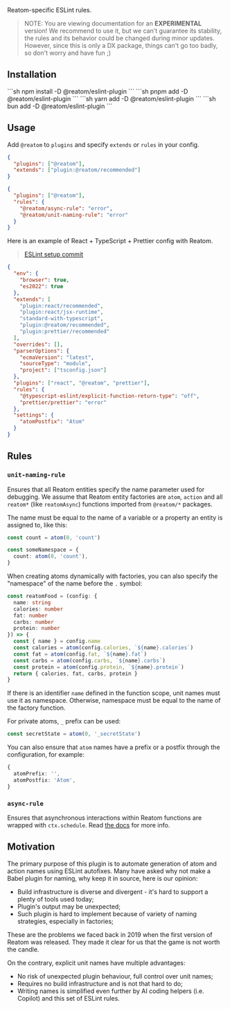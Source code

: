 Reatom-specific ESLint rules.

> NOTE: You are viewing documentation for an **EXPERIMENTAL** version! We recommend to use it, but we can't guarantee its stability, the rules and its behavior could be changed during minor updates. However, since this is only a DX package, things can't go too badly, so don't worry and have fun ;)

## Installation
<Tabs>
<TabItem label="npm">
  ```sh
npm install -D @reatom/eslint-plugin
  ```
</TabItem>
<TabItem label="pnpm">
  ```sh
pnpm add -D @reatom/eslint-plugin
  ```
</TabItem>
<TabItem label="yarn">
  ```sh
yarn add -D @reatom/eslint-plugin
  ```
</TabItem>
<TabItem label="bun">
  ```sh
bun add -D @reatom/eslint-plugin
  ```
</TabItem>
</Tabs>


## Usage

Add `@reatom` to `plugins` and specify `extends` or `rules` in your config.

```json
{
  "plugins": ["@reatom"],
  "extends": ["plugin:@reatom/recommended"]
}
```

```json
{
  "plugins": ["@reatom"],
  "rules": {
    "@reatom/async-rule": "error",
    "@reatom/unit-naming-rule": "error"
  }
}
```

Here is an example of React + TypeScript + Prettier config with Reatom.

> [ESLint setup commit](https://github.com/artalar/reatom-react-ts/commit/3632b01d6a58a35602d1c191e5d6b53a7717e747)

```json
{
  "env": {
    "browser": true,
    "es2022": true
  },
  "extends": [
    "plugin:react/recommended",
    "plugin:react/jsx-runtime",
    "standard-with-typescript",
    "plugin:@reatom/recommended",
    "plugin:prettier/recommended"
  ],
  "overrides": [],
  "parserOptions": {
    "ecmaVersion": "latest",
    "sourceType": "module",
    "project": ["tsconfig.json"]
  },
  "plugins": ["react", "@reatom", "prettier"],
  "rules": {
    "@typescript-eslint/explicit-function-return-type": "off",
    "prettier/prettier": "error"
  },
  "settings": {
    "atomPostfix": "Atom"
  }
}
```

## Rules

### `unit-naming-rule`

Ensures that all Reatom entities specify the name parameter used for debugging. We assume that Reatom entity factories are `atom`, `action` and all `reatom*` (like `reatomAsync`) functions imported from `@reatom/*` packages.

The name must be equal to the name of a variable or a property an entity is assigned to, like this:

```ts
const count = atom(0, 'count')

const someNamespace = {
  count: atom(0, 'count'),
}
```

When creating atoms dynamically with factories, you can also specify the "namespace" of the name before the `.` symbol:

```ts
const reatomFood = (config: {
  name: string
  calories: number
  fat: number
  carbs: number
  protein: number
}) => {
  const { name } = config.name
  const calories = atom(config.calories, `${name}.calories`)
  const fat = atom(config.fat, `${name}.fat`)
  const carbs = atom(config.carbs, `${name}.carbs`)
  const protein = atom(config.protein, `${name}.protein`)
  return { calories, fat, carbs, protein }
}
```

If there is an identifier `name` defined in the function scope, unit names must use it as namespace. Otherwise, namespace must be equal to the name of the factory function.

For private atoms, `_` prefix can be used:

```ts
const secretState = atom(0, '_secretState')
```

You can also ensure that `atom` names have a prefix or a postfix through the configuration, for example:

```ts
{
  atomPrefix: '',
  atomPostfix: 'Atom',
}
```

### `async-rule`

Ensures that asynchronous interactions within Reatom functions are wrapped with `ctx.schedule`. Read [the docs](https://www.reatom.dev/package/core/#ctx-api) for more info.

## Motivation

The primary purpose of this plugin is to automate generation of atom and action names using ESLint autofixes. Many have asked why not make a Babel plugin for naming, why keep it in source, here is our opinion:

- Build infrastructure is diverse and divergent - it's hard to support a plenty of tools used today;
- Plugin's output may be unexpected;
- Such plugin is hard to implement because of variety of naming strategies, especially in factories;

These are the problems we faced back in 2019 when the first version of Reatom was released. They made it clear for us that the game is not worth the candle.

On the contrary, explicit unit names have multiple advantages:

- No risk of unexpected plugin behaviour, full control over unit names;
- Requires no build infrastructure and is not that hard to do;
- Writing names is simplified even further by AI coding helpers (i.e. Copilot) and this set of ESLint rules.
